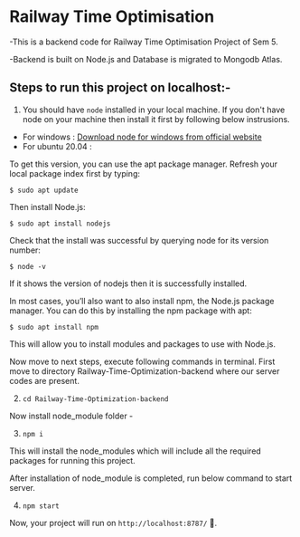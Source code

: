   # Railway Time Optimisation

  -This is a backend code for Railway Time Optimisation Project of Sem 5.

  -Backend is built on Node.js and Database is migrated to Mongodb Atlas.

  ## Steps to run this project on localhost:-
 1. You should have `node` installed in your local machine. If you don't have node on your machine then install it first by following below instrusions.
 * For windows :
  [Download node for windows from official website](https://nodejs.org/en/download/)
  * For ubuntu 20.04 :

To get this version, you can use the apt package manager. Refresh your local package index first by typing:

`$ sudo apt update`

Then install Node.js:

`$ sudo apt install nodejs`

Check that the install was successful by querying node for its version number:

`$ node -v`

If it shows the version of nodejs then it is successfully installed.

In most cases, you’ll also want to also install npm, the Node.js package manager. You can do this by installing the npm package with apt:

`$ sudo apt install npm`

This will allow you to install modules and packages to use with Node.js.

Now move to next steps, execute following commands in terminal. First move to directory Railway-Time-Optimization-backend where our server codes are present.
  
  2.  `cd Railway-Time-Optimization-backend`

Now install node_module folder -

  3. `npm i`

This will install the node_modules which will include all the required packages for running this project.

After installation of node_module is completed, run below command to start server.

4. `npm start`

Now, your project will run on `http://localhost:8787/` 🥳.
